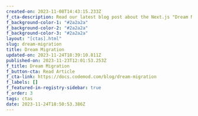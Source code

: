 ```yaml
---
created-on: 2023-11-08T14:43:15.233Z
f_cta-description: Read our latest blog post about the Next.js "Dream Migration."
f_background-color-1: "#2a2a2a"
f_background-color-2: "#2a2a2a"
f_background-color-3: "#2a2a2a"
layout: "[ctas].html"
slug: dream-migration
title: Dream Migration
updated-on: 2023-11-24T18:39:10.811Z
published-on: 2023-11-23T12:01:53.253Z
f_title: Dream Migration
f_button-cta: Read Article
f_cta-link: https://docs.codemod.com/blog/dream-migration
f_labels: []
f_featured-in-registry-sidebar: true
f_order: 3
tags: ctas
date: 2023-11-24T18:50:53.386Z
---
```

